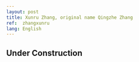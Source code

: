 ```yaml
---
layout: post
title: Xunru Zhang, original name Qingzhe Zhang
ref:  zhangxunru
lang: English
---
```


<h2>Under Construction</h2>
